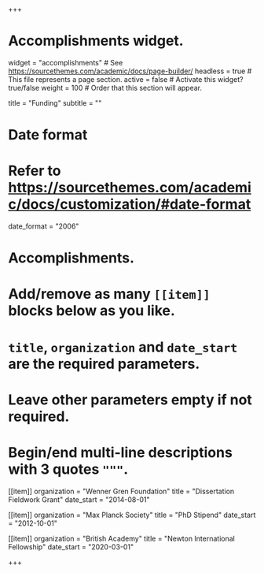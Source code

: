 +++
# Accomplishments widget.
widget = "accomplishments"  # See https://sourcethemes.com/academic/docs/page-builder/
headless = true  # This file represents a page section.
active = false # Activate this widget? true/false
weight = 100  # Order that this section will appear.

title = "Funding"
subtitle = ""

# Date format
#   Refer to https://sourcethemes.com/academic/docs/customization/#date-format
date_format = "2006"

# Accomplishments.
#   Add/remove as many `[[item]]` blocks below as you like.
#   `title`, `organization` and `date_start` are the required parameters.
#   Leave other parameters empty if not required.
#   Begin/end multi-line descriptions with 3 quotes `"""`.

[[item]]
  organization = "Wenner Gren Foundation"
  title = "Dissertation Fieldwork Grant"
  date_start = "2014-08-01"

[[item]]
  organization = "Max Planck Society"
  title = "PhD Stipend"
  date_start = "2012-10-01"

[[item]]
  organization = "British Academy"
  title = "Newton International Fellowship"
  date_start = "2020-03-01"
  
+++
